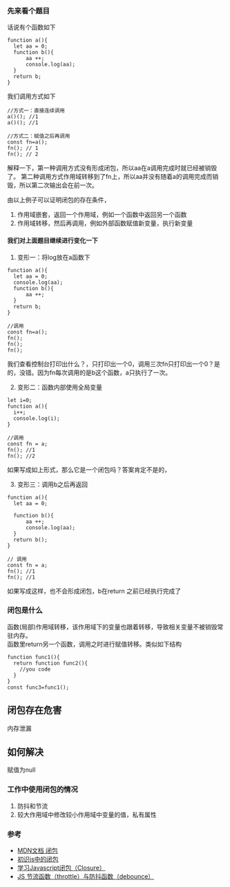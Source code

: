 ### 先来看个题目  
话说有个函数如下
```
function a(){
  let aa = 0;
  function b(){
      aa ++;
      console.log(aa);
  }
  return b;
}
```
我们调用方式如下
```
//方式一：直接连续调用
a()(); //1
a()(); //1

//方式二：赋值之后再调用
const fn=a();
fn(); // 1
fn(); // 2
```
解释一下，第一种调用方式没有形成闭包，所以aa在a调用完成时就已经被销毁了。
第二种调用方式作用域转移到了fn上，所以aa并没有随着a的调用完成而销毁，所以第二次输出会在前一次。

由以上例子可以证明闭包的存在条件，
1. 作用域嵌套，返回一个作用域，例如一个函数中返回另一个函数
2. 作用域转移，然后再调用，例如外部函数赋值新变量，执行新变量

#### 我们对上面题目继续进行变化一下  
1. 变形一：将log放在a函数下
```
function a(){
  let aa = 0;
  console.log(aa);
  function b(){
      aa ++;
  }
  return b;
}

//调用
const fn=a();
fn();
fn();
fn();
```
我们查看控制台打印出什么？，只打印出一个0，调用三次fn只打印出一个0？是的，没错。因为fn每次调用的是b这个函数，a只执行了一次。

2. 变形二：函数内部使用全局变量
```
let i=0;
function a(){
  i++;
  console.log(i);
}

//调用
const fn = a;
fn(); //1
fn(); //2
```
如果写成如上形式，那么它是一个闭包吗？答案肯定不是的，

3. 变形三：调用b之后再返回
```
function a(){
  let aa = 0;

  function b(){
      aa ++;
      console.log(aa);
  }
  return b();
}

// 调用 
const fn = a;
fn(); //1
fn(); //1
```
如果写成这样，也不会形成闭包，b在return 之前已经执行完成了


### 闭包是什么  
函数(局部)作用域转移，该作用域下的变量也跟着转移，导致相关变量不被销毁常驻内存。  
函数里return另一个函数，调用之时进行赋值转移。类似如下结构

```
function func1(){
  return function func2(){
    //you code
  }
}
const func3=func1();
```
## 闭包存在危害
内存泄漏

## 如何解决
赋值为null

### 工作中使用闭包的情况  
1. 防抖和节流  
2. 较大作用域中修改较小作用域中变量的值，私有属性  

### 参考  
- [MDN文档 闭包](https://developer.mozilla.org/zh-CN/docs/Web/JavaScript/Closures)  
- [初识js中的闭包](https://www.cnblogs.com/pssp/p/5189345.html)  
- [学习Javascript闭包（Closure）](https://www.ruanyifeng.com/blog/2009/08/learning_javascript_closures.html)  
- [JS 节流函数（throttle）与防抖函数（debounce）](https://www.cnblogs.com/xingguozhiming/p/13401466.html)